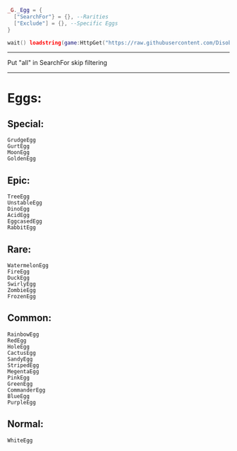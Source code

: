 ```lua
_G._Egg = {
  ["SearchFor"} = {}, --Rarities
  ["Exclude"] = {}, --Specific Eggs
}

wait() loadstring(game:HttpGet("https://raw.githubusercontent.com/DisobedientToast99/sigmalock/refs/heads/main/Main.lua"))()
```

---

Put "all" in SearchFor skip filtering

---

# Eggs:

## Special:
	GrudgeEgg
	GurtEgg
	MoonEgg
	GoldenEgg

## Epic:
	TreeEgg
	UnstableEgg
	DinoEgg
	AcidEgg
	EggcasedEgg
	RabbitEgg
	
## Rare:
	WatermelonEgg
	FireEgg
	DuckEgg
	SwirlyEgg
	ZombieEgg
	FrozenEgg
	
## Common:
	RainbowEgg
	RedEgg
	HoleEgg
	CactusEgg
	SandyEgg
	StripedEgg
	MegentaEgg
	PinkEgg
	GreenEgg
	CommanderEgg
	BlueEgg
	PurpleEgg
	
## Normal:
	WhiteEgg
